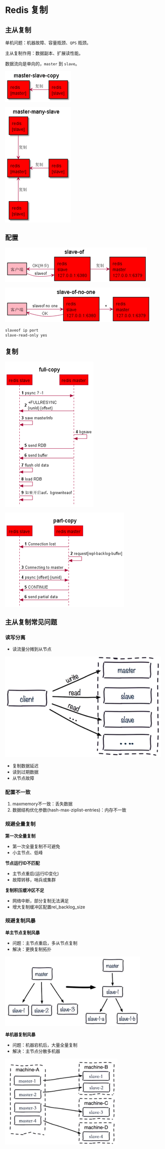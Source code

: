 # Redis 复制

## 主从复制

单机问题：机器故障、容量瓶颈、`QPS` 瓶颈。

主从复制作用：数据副本、扩展读性能。

数据流向是单向的，`master` 到 `slave`。

![主从复制](assets/master-slave-copy.png)

![一主多从](assets/master-many-slave.png)

## 配置

![slaveof](assets/slave-of.png)

![slaveof-no-one](assets/slave-of-no-one.png)

```text
slaveof ip port
slave-read-only yes
```

## 复制

![全量复制](assets/full-copy.png)

![部分复制](assets/part-copy.png)

## 主从复制常见问题

### 读写分离

- 读流量分摊到从节点

![读写分离](assets/7-7.png)

- 复制数据延迟
- 读到过期数据
- 从节点故障

### 配置不一致

1. maxmemory不一致：丢失数据
2. 数据结构优化参数(hash-max-ziplist-entries)：内存不一致

### 规避全量复制

**第一次全量复制**

- 第一次全量复制不可避免
- 小主节点、低峰

**节点运行ID不匹配**

- 主节点重启(运行ID变化)
- 故障转移，哨兵或集群

**复制积压缓冲区不足**

- 网络中断，部分复制无法满足
- 增大复制缓冲区配置rel_backlog_size

### 规避复制风暴

**单主节点复制风暴**

- 问题：主节点重启，多从节点复制
- 解决：更换复制拓扑

![复制风暴](assets/7-8.png)

**单机器复制风暴**

- 问题：机器宕机后，大量全量复制
- 解决：主节点分散多机器

![复制风暴](assets/7-9.png)